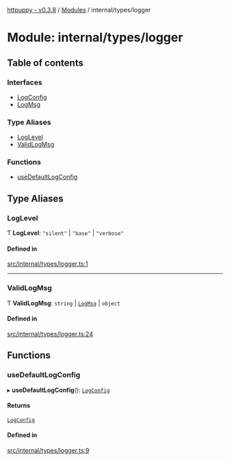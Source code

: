 [httpuppy - v0.3.8](../README.md) / [Modules](../modules.md) / internal/types/logger

# Module: internal/types/logger

## Table of contents

### Interfaces

- [LogConfig](../interfaces/internal_types_logger.LogConfig.md)
- [LogMsg](../interfaces/internal_types_logger.LogMsg.md)

### Type Aliases

- [LogLevel](internal_types_logger.md#loglevel)
- [ValidLogMsg](internal_types_logger.md#validlogmsg)

### Functions

- [useDefaultLogConfig](internal_types_logger.md#usedefaultlogconfig)

## Type Aliases

### LogLevel

Ƭ **LogLevel**: ``"silent"`` \| ``"base"`` \| ``"verbose"``

#### Defined in

[src/internal/types/logger.ts:1](https://github.com/abschill/httpuppy/blob/272217e/src/internal/types/logger.ts#L1)

___

### ValidLogMsg

Ƭ **ValidLogMsg**: `string` \| [`LogMsg`](../interfaces/internal_types_logger.LogMsg.md) \| `object`

#### Defined in

[src/internal/types/logger.ts:24](https://github.com/abschill/httpuppy/blob/272217e/src/internal/types/logger.ts#L24)

## Functions

### useDefaultLogConfig

▸ **useDefaultLogConfig**(): [`LogConfig`](../interfaces/internal_types_logger.LogConfig.md)

#### Returns

[`LogConfig`](../interfaces/internal_types_logger.LogConfig.md)

#### Defined in

[src/internal/types/logger.ts:9](https://github.com/abschill/httpuppy/blob/272217e/src/internal/types/logger.ts#L9)
